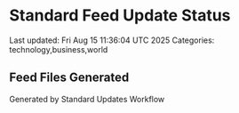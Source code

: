 # Standard Feed Update Status
Last updated: Fri Aug 15 11:36:04 UTC 2025
Categories: technology,business,world

## Feed Files Generated

Generated by Standard Updates Workflow
